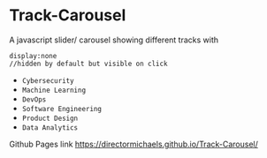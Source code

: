 # Track-Carousel
A javascript slider/ carousel showing different tracks
with 
```
display:none
//hidden by default but visible on click
``` 

- `Cybersecurity`
- ``Machine Learning``
- `DevOps`
- `Software Engineering`
- `Product Design`
- `Data Analytics`

Github Pages link
https://directormichaels.github.io/Track-Carousel/
